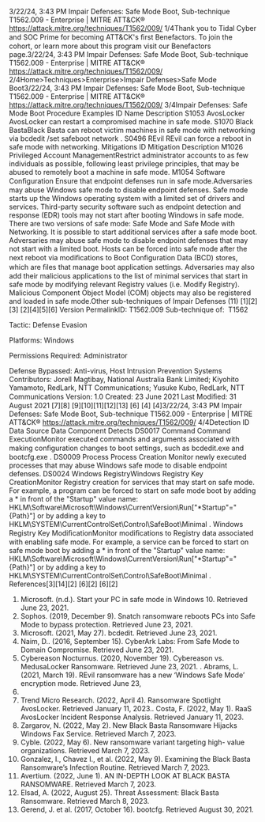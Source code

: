 3/22/24, 3:43 PM Impair Defenses: Safe Mode Boot, Sub-technique T1562.009 - Enterprise | MITRE ATT&CK®
https://attack.mitre.org/techniques/T1562/009/ 1/4Thank you to Tidal Cyber and SOC Prime for becoming ATT&CK's ﬁrst Benefactors. To join the cohort, or learn more about this program visit our
Benefactors page.3/22/24, 3:43 PM Impair Defenses: Safe Mode Boot, Sub-technique T1562.009 - Enterprise | MITRE ATT&CK®
https://attack.mitre.org/techniques/T1562/009/ 2/4Home>Techniques>Enterprise>Impair Defenses>Safe Mode Boot3/22/24, 3:43 PM Impair Defenses: Safe Mode Boot, Sub-technique T1562.009 - Enterprise | MITRE ATT&CK®
https://attack.mitre.org/techniques/T1562/009/ 3/4Impair Defenses: Safe Mode Boot
Procedure Examples
ID Name Description
S1053 AvosLocker AvosLocker can restart a compromised machine in safe mode.
S1070 Black
BastaBlack Basta can reboot victim machines in safe mode with networking via bcdedit /set safeboot network .
S0496 REvil REvil can force a reboot in safe mode with networking.
Mitigations
ID Mitigation Description
M1026 Privileged Account
ManagementRestrict administrator accounts to as few individuals as possible, following least privilege
principles, that may be abused to remotely boot a machine in safe mode.
M1054 Software Conﬁguration Ensure that endpoint defenses run in safe mode.Adversaries may abuse Windows safe mode to disable endpoint defenses. Safe mode starts up the Windows operating system with a
limited set of drivers and services. Third-party security software such as endpoint detection and response (EDR) tools may not start after
booting Windows in safe mode. There are two versions of safe mode: Safe Mode and Safe Mode with Networking. It is possible to start
additional services after a safe mode boot.
Adversaries may abuse safe mode to disable endpoint defenses that may not start with a limited boot. Hosts can be forced into safe mode
after the next reboot via modiﬁcations to Boot Conﬁguration Data (BCD) stores, which are ﬁles that manage boot application settings.
Adversaries may also add their malicious applications to the list of minimal services that start in safe mode by modifying relevant Registry
values (i.e. Modify Registry). Malicious Component Object Model (COM) objects may also be registered and loaded in safe mode.Other sub-techniques of Impair Defenses (11)
[1][2]
[3]
[2][4][5][6]
Version PermalinkID: T1562.009
Sub-technique of:  T1562

Tactic: Defense Evasion

Platforms: Windows

Permissions Required: Administrator

Defense Bypassed: Anti-virus, Host Intrusion Prevention Systems
Contributors: Jorell Magtibay, National Australia Bank Limited; Kiyohito Yamamoto, RedLark, NTT Communications; Yusuke Kubo,
RedLark, NTT Communications
Version: 1.0
Created: 23 June 2021
Last Modiﬁed: 31 August 2021
[7][8]
[9][10][11][12][13]
[6]
[4]
[4]3/22/24, 3:43 PM Impair Defenses: Safe Mode Boot, Sub-technique T1562.009 - Enterprise | MITRE ATT&CK®
https://attack.mitre.org/techniques/T1562/009/ 4/4Detection
ID Data Source Data Component Detects
DS0017 Command Command
ExecutionMonitor executed commands and arguments associated with making conﬁguration
changes to boot settings, such as bcdedit.exe and bootcfg.exe .
DS0009 Process Process Creation Monitor newly executed processes that may abuse Windows safe mode to disable
endpoint defenses.
DS0024 Windows RegistryWindows Registry
Key CreationMonitor Registry creation for services that may start on safe mode. For example, a
program can be forced to start on safe mode boot by adding a \* in front of the
"Startup" value name:
HKLM\Software\Microsoft\Windows\CurrentVersion\Run["\*Startup"="
{Path}"] or by adding a key to
HKLM\SYSTEM\CurrentControlSet\Control\SafeBoot\Minimal .
Windows Registry
Key ModiﬁcationMonitor modiﬁcations to Registry data associated with enabling safe mode. For
example, a service can be forced to start on safe mode boot by adding a \* in front
of the "Startup" value name:
HKLM\Software\Microsoft\Windows\CurrentVersion\Run["\*Startup"="
{Path}"] or by adding a key to
HKLM\SYSTEM\CurrentControlSet\Control\SafeBoot\Minimal .
References[3][14][2]
[6][2]
[6][2]
1. Microsoft. (n.d.). Start your PC in safe mode in Windows 10.
Retrieved June 23, 2021.
2. Sophos. (2019, December 9). Snatch ransomware reboots PCs
into Safe Mode to bypass protection. Retrieved June 23, 2021.
3. Microsoft. (2021, May 27). bcdedit. Retrieved June 23, 2021.
4. Naim, D.. (2016, September 15). CyberArk Labs: From Safe
Mode to Domain Compromise. Retrieved June 23, 2021.
5. Cybereason Nocturnus. (2020, November 19). Cybereason vs.
MedusaLocker Ransomware. Retrieved June 23, 2021.
. Abrams, L. (2021, March 19). REvil ransomware has a new
‘Windows Safe Mode’ encryption mode. Retrieved June 23,
2021.
7. Trend Micro Research. (2022, April 4). Ransomware Spotlight
AvosLocker. Retrieved January 11, 2023.. Costa, F. (2022, May 1). RaaS AvosLocker Incident Response
Analysis. Retrieved January 11, 2023.
9. Zargarov, N. (2022, May 2). New Black Basta Ransomware
Hijacks Windows Fax Service. Retrieved March 7, 2023.
10. Cyble. (2022, May 6). New ransomware variant targeting high-
value organizations. Retrieved March 7, 2023.
11. Gonzalez, I., Chavez I., et al. (2022, May 9). Examining the
Black Basta Ransomware’s Infection Routine. Retrieved March
7, 2023.
12. Avertium. (2022, June 1). AN IN-DEPTH LOOK AT BLACK
BASTA RANSOMWARE. Retrieved March 7, 2023.
13. Elsad, A. (2022, August 25). Threat Assessment: Black Basta
Ransomware. Retrieved March 8, 2023.
14. Gerend, J. et al. (2017, October 16). bootcfg. Retrieved August
30, 2021.